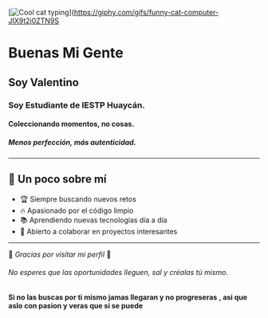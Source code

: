 
[![Cool cat typing](https://media.giphy.com/media/JIX9t2j0ZTN9S/giphy.gif)](https://giphy.com/gifs/funny-cat-computer-JIX9t2j0ZTN9S



# Buenas Mi Gente
## Soy Valentino
### Soy Estudiante de IESTP Huaycán.
#### Coleccionando momentos, no cosas.
##### Menos perfección, más autenticidad.
---

## 🎯 Un poco sobre mí
- 🏆 Siempre buscando nuevos retos  
- 🔥 Apasionado por el código limpio  
- 📚 Aprendiendo nuevas tecnologías día a día  
- 🤝 Abierto a colaborar en proyectos interesantes  

---

🎉 *Gracias por visitar mi perfil* 🚀 
###### No esperes que las oportunidades lleguen, sal y créalas tú mismo.
**Si no las buscas por ti mismo jamas llegaran y no progreseras**
**, asi que aslo con pasion y veras que si se puede**





